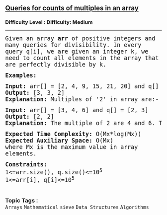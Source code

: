 <h2><a href="https://www.geeksforgeeks.org/problems/queries-for-counts-of-multiples-in-an-array4028/1?page=1&difficulty=Medium&status=unsolved&sortBy=submissions">Queries for counts of multiples in an array</a></h2><h3>Difficulty Level : Difficulty: Medium</h3><hr><div class="problems_problem_content__Xm_eO"><p><span style="font-family: 'andale mono', monospace; font-size: 14pt;">Given an array <strong>arr </strong>of positive integers and many queries for divisibility. In every query q[i], we are given an integer k, we need to count all elements in the array that are perfectly divisible by k.</span></p>
<p><span style="font-family: 'andale mono', monospace; font-size: 14pt;"><strong>Examples:</strong></span></p>
<pre><span style="font-family: 'andale mono', monospace; font-size: 14pt;"><strong>Input: </strong>arr[] = [2, 4, 9, 15, 21, 20] and q[] = [2, 3, 5] <br></span><span style="font-family: 'andale mono', monospace; font-size: 14pt;"><strong>Output: </strong>[3, 3, 2] <br><strong>Explanation: </strong>Multiples of '2' in array are:- [2, 4, 20] Multiples of '3' in array are:- [9, 15, 21] Multiples of '5' in array are:- [15, 20] </span></pre>
<pre><span style="font-family: 'andale mono', monospace; font-size: 14pt;"><strong>Input: </strong>arr[] = [3, 4, 6] and q[] = [2, 3]
<strong>Output: </strong>[2, 2]<br><strong>Explanation: </strong>The multiple of 2 are 4 and 6. The multiple of 3 are 3 and 6.</span></pre>
<p><span style="font-family: 'andale mono', monospace; font-size: 14pt;"><strong>Expected Time Complexity:</strong> O(Mx*log(Mx))<br><strong>Expected Auxiliary Space:</strong> O(Mx)<br>where Mx is the maximum value in array elements.</span></p>
<p><span style="font-family: 'andale mono', monospace; font-size: 14pt;"><strong>Constraints:</strong><br>1&lt;=arr.size(), q.size()&lt;=10<sup>5</sup><br>1&lt;=arr[i], q[i]&lt;=10<sup>5</sup></span></p></div><br><p><span style=font-size:18px><strong>Topic Tags : </strong><br><code>Arrays</code>&nbsp;<code>Mathematical</code>&nbsp;<code>sieve</code>&nbsp;<code>Data Structures</code>&nbsp;<code>Algorithms</code>&nbsp;